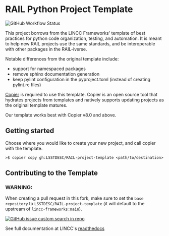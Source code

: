 # RAIL Python Project Template
![GitHub Workflow Status](https://img.shields.io/github/actions/workflow/status/LSSTDESC/RAIL-project-template/ci.yml)

This project borrows from the LINCC Frameworks' template of best practices for
python code organization, testing, and automation. It is meant to help new RAIL
projects use the same standards, and be interoperable with other packages in
the RAIL-iverse.

Notable differences from the original template include:

- support for namespaced packages
- remove sphinx documentation generation
- keep pylint configuration in the pyproject.toml (instead of creating
pylint.rc files)

[Copier](https://copier.readthedocs.io/en/latest/) is required to use this
template. Copier is an open source tool that hydrates projects from templates 
and natively supports updating projects as the original template matures.

Our template works best with Copier v8.0 and above. 

## Getting started

Choose where you would like to create your new project, and call copier with the template.

```
>$ copier copy gh:LSSTDESC/RAIL-project-template <path/to/destination>
```

## Contributing to the Template

### WARNING:

When creating a pull request in this fork, make sure to set the
`base repository` to `LSSTDESC/RAIL-project-template` (it will 
default to the upstream of `lincc-frameworks:main`).

[![GitHub issue custom search in repo](https://img.shields.io/github/issues-search/LSSTDESC/RAIL-project-template?color=purple&label=Good%20first%20issues&query=is%3Aopen%20label%3A%22good%20first%20issue%22)](https://github.com/LSSTDESC/RAIL-project-template/issues?q=is%3Aissue+is%3Aopen+label%3A%22good+first+issue%22)

See full documentation at LINCC's [readthedocs](https://lincc-ppt.readthedocs.io/en/latest/source/contributing.html)